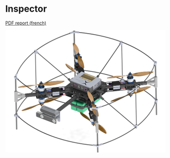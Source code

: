 # Inspector

[PDF report (french)](Inspector_compressed.pdf)


![alt text](https://github.com/jeroserpa/Inspector/blob/master/Inspector_V3_R5.JPG?raw=true)

